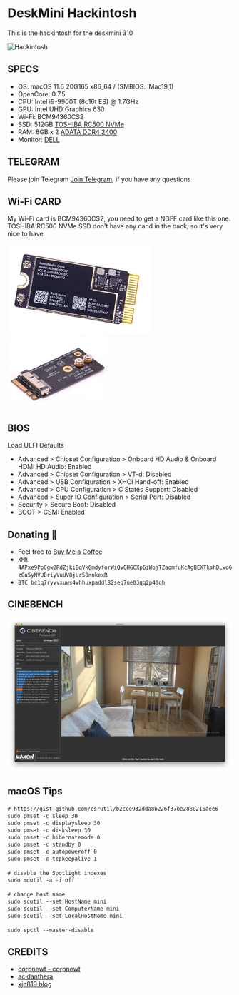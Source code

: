 # DeskMini Hackintosh
This is the hackintosh for the deskmini 310

![Hackintosh](https://i.imgur.com/1U7QlUS.png)

## SPECS

+ OS: macOS 11.6 20G165 x86_64 / (SMBIOS: iMac19,1)
+ OpenCore: 0.7.5
+ CPU: Intel i9-9900T (8c16t ES) @ 1.7GHz
+ GPU: Intel UHD Graphics 630
+ Wi-Fi: BCM94360CS2
+ SSD: 512GB [TOSHIBA RC500 NVMe](https://union-click.jd.com/jdc?e=&p=JF8AAMoDIgZlGmsVAxMGVRhTEQURD1ArH0paTFhlQh5QQ1AMSwUDUFZOGA5OREdcThlVGloUAhEPURxYHQcNXhBHBiV0RWAqWwIWXHd_T04gQGsWAA9EJlRUHgtlGmsVAxMHUx5fHAYSN2UbXCVUfAdUGloXABQGUh1rFDISAFYaWR0DGwRdGFsSMhUHXCtbHAEVBFYdXxUGEWkUK2slASI3ZRtrFjJQaVRJDhcCFAFcSF4RVhcPAhgLRlBFBl1JWRcBElIFT1sSMhAGVB9S)
+ RAM: 8GB x 2 [ADATA DDR4 2400](https://union-click.jd.com/jdc?e=&p=JF8AAMoDIgZlGmsVAxMGVBpcFgUXBVwrH0paTFhlQh5QQ1AMSwUDUFZOGA5OREdcThlVGloUAxMAVhxeFwsNXhBHBiVEVnUhTicSXHdYHRpZd19aYA9gIBBEHgtlGmsVAxMHUx5fHAYSN2UbXCVUfAdUGloUAxMBVR5rFDISAFYaWR0DFAJWGFIRMhUHXCtbHAEVBFYdXxUGEWkUK2slASI3ZRtrFjJQaVNLXEFWQFMCHgkUABcCVUsLQVIXVVwdWxFQQVBQHAhBMhAGVB9S)
+ Monitor: [DELL](https://union-click.jd.com/jdc?e=&p=JF8AAMADIgZlGmsTCxIDUx1aJUZNXwtEa0xHV0YXEEULWldTCQQAQB1AWQkFXRwCFgFTGkRMR05aZQEkUVhEdShcOGV4T1cFelhIBVVTM11XGTITN1UaWhUEFwNcH1slMhIAZU01FQMTBlQTXhQEFzdUK1sSARMFXRpdHQYaD1UrXBULIgdcGFwWARQDVR9Ye0MiN2UYayUyEjdWKxl7B0IGVRtaRlYRD1QeXkFQElcGH14RUBYFV0sPHQoaAFYrWRQDFg4)

## TELEGRAM
Please join Telegram [Join Telegram](https://t.me/hackintash), if you have any questions

## Wi-Fi CARD
My Wi-Fi card is BCM94360CS2, you need to get a NGFF card like this one. TOSHIBA RC500 NVMe SSD don't have any nand in the back, so it's very nice to have.

![BCM94360CS2](misc/BCM94360CS2.png)
![NGFF](misc/ngff.png)

## BIOS

Load UEFI Defaults

+ Advanced > Chipset Configuration  > Onboard HD Audio & Onboard HDMI HD Audio: Enabled
+ Advanced > Chipset Configuration  > VT-d: Disabled
+ Advanced > USB Configuration > XHCI Hand-off: Enabled
+ Advanced > CPU Configuration  > C States Support: Disabled
+ Advanced > Super IO Configuration > Serial Port: Disabled
+ Security > Secure Boot: Disabled
+ BOOT > CSM: Enabled


## Donating 💸

- Feel free to [Buy Me a Coffee](https://www.buymeacoffee.com/csrutil)
- `XMR 4APxe9PpCgw2RdZjkiBqVk6mdyforWiQvGHGCXp6iWojTZaqmfuKcAgBEXTkshDLwo6zGu5yNVUBriyVuUV8jUr58nnkexR`
- `BTC bc1q7ryvvxuws4vhhuxpaddl82seq7ue03qq2p40qh`

## CINEBENCH
![CINEBENCH](misc/CINEBENCH.jpg)

## macOS Tips

```
# https://gist.github.com/csrutil/b2cce932dda8b226f37be2880215aee6
sudo pmset -c sleep 30
sudo pmset -c displaysleep 30
sudo pmset -c disksleep 30
sudo pmset -c hibernatemode 0
sudo pmset -c standby 0
sudo pmset -c autopoweroff 0
sudo pmset -c tcpkeepalive 1

# disable the Spotlight indexes
sudo mdutil -a -i off

# change host name
sudo scutil --set HostName mini
sudo scutil --set ComputerName mini
sudo scutil --set LocalHostName mini

sudo spctl --master-disable
```

## CREDITS
- [corpnewt - corpnewt](https://github.com/corpnewt)
- [acidanthera](https://github.com/acidanthera)
- [xjn819 blog](https://blog.xjn819.com/)
